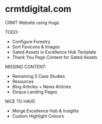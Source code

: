 # crmtdigital.com
CRMT Website using Hugo

TODO:
* Configure Forestry
* Sort Favicons & Images
* Gated Assets in Excellence Hub Template
* Thank You Page Content for Gated Assets

MISSING CONTENT:
* Remaining 5 Case Studies
* Resources
* Blog Articles + News Articles
* Eloqua Landing Pages

NICE TO HAVE:
* Merge Excellence Hub & Insights
* Custom Highlight Colours